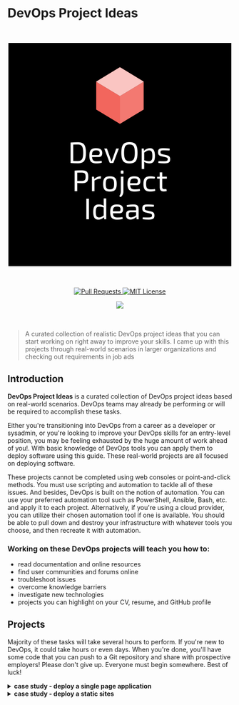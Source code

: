 # DevOps Project Ideas

<br>

<p align="center">
  <a href="https://github.com/calvin-puram/DevOps-Project-Ideas">
    <img src="./headline.png" alt="DevOps Project Ideas">
  </a>
</p>

<br>

<p align="center">
  <a href="https://github.com/calvin-puram/DevOps-Project-Ideas/pulls">
    <img src="https://img.shields.io/badge/PRs-welcome-brightgreen.svg?longCache=true" alt="Pull Requests">
  </a>
  <a href="https://github.com/calvin-puram/DevOps-Project-Ideas/blob/master/LICENSE">
    <img src="https://img.shields.io/badge/License-MIT-lightgrey.svg?longCache=true" alt="MIT License">
  </a>
</p>

<p align="center">
  <a href="https://twitter.com/cpuram1" target="_blank">
    <img src="https://img.shields.io/twitter/follow/cpuram1.svg?logo=twitter">
  </a>
</p>

<br>

> A curated collection of realistic DevOps project ideas that you can start working on right away to improve your skills. I came up with this projects through real-world scenarios in larger organizations and checking out requirements in job ads

## Introduction

**DevOps Project Ideas** is a curated collection of DevOps project ideas based on real-world scenarios. DevOps teams may already be performing or will be required to accomplish these tasks.

Either you're transitioning into DevOps from a career as a developer or sysadmin, or you're looking to improve your DevOps skills for an entry-level position, you may be feeling exhausted by the huge amount of work ahead of you!. With basic knowledge of DevOps tools you can apply them to deploy software using this guide. These real-world projects are all focused on deploying software.

These projects cannot be completed using web consoles or point-and-click methods. You must use scripting and automation to tackle all of these issues. And besides, DevOps is built on the notion of automation. You can use your preferred automation tool such as PowerShell, Ansible, Bash, etc. and apply it to each project. Alternatively, if you're using a cloud provider, you can utilize their chosen automation tool if one is available. You should be able to pull down and destroy your infrastructure with whatever tools you choose, and then recreate it with automation.

### Working on these DevOps projects will teach you how to:

- read documentation and online resources
- find user communities and forums online
- troubleshoot issues
- overcome knowledge barriers
- investigate new technologies
- projects you can highlight on your CV, resume, and GitHub profile

## Projects

Majority of these tasks will take several hours to perform. If you're new to DevOps, it could take hours or even days. When you're done, you'll have some code that you can push to a Git repository and share with prospective employers! Please don't give up. Everyone must begin somewhere. Best of luck!

<details>
<summary><b>case study - deploy a single page application</b></summary><br>

**ngcruse** a fictitious company needs the help of a DevOps engineer to provision a web server with automation and publish a website onto it. In this case study, you will configure and serve a single page application (reactjs, vuejs or any spa will be fine) using Nginx and install SSL/TLS certificate to load application over HTTPS. You can use any available open source single page application for this task.

### This project helps with these job requirements:

✅ Provision and configure infrastructure through automation.

✅ Knowledge of web application development, server deployment and maintenance, and general networking practices.

✅ Experience with scripting tools such as Bash, PowerShell, Batch e.t.c

✅ Web server security.

This project will also teach you how to use the command line to interact with a Linux or Windows server.

### Steps to take:

⏺ Set up repository source code.

⏺ You can use any cloud provider to create (provision) a virtual machine.

⏺ Install Nginx on the virtual machine and configure Nginx to serve a static website.

⏺ DNS configuration

⏺ Check that you can access the website using your web browser eg (https://example.com).

### Goals of the Project:

If you don't already have a solid understanding of server administration, this will help you get one. You'll have to learn things like: what is a web server? How do you install software using a package manager?

In addition, you'll need to learn how to use an automation tool and write your first automation code.

Useful resources:

- [How To Deploy a React Application with Nginx on Ubuntu 20.04](https://www.digitalocean.com/community/tutorials/how-to-deploy-a-react-application-with-nginx-on-ubuntu-20-04)

</details>

<details>
<summary><b>case study - deploy a static sites</b></summary><br>

Imagine a startup called **risewise** build a landing page to showcase their services and they need a DevOps engineer to provision a web server with automation and publish a website onto it. In this case study, you will configure and serve a static HTML site using Nginx and install SSL/TLS certificate to load application over HTTPS.

To access the website, create a virtual server, install a web server on it, and configure networking and any necessary firewalls. You can try using web consoles to complete this task and after that use automation to provision a web server and publish a website onto it

### This project helps with these job requirements:

✅ Provision and configure infrastructure through automation.

✅ Knowledge of web application development, server deployment and maintenance, and general networking practices.

✅ Experience with scripting tools such as Bash, PowerShell, Batch e.t.c

✅ Web server security.

This project will also teach you how to use the command line to interact with a Linux or Windows server.

### Steps to take:

⏺ Set up a Git repository to save your work.

⏺ You can use any cloud provider to create (provision) a virtual machine.

⏺ Install Nginx on the virtual machine and configure Nginx to serve a static website.

⏺ Check that you can access the website using your web browser eg (https://example.com).

### Goals of the Project:

If you don't already have a solid understanding of server administration, this will help you get one. You'll have to learn things like: what is a web server? How do you install software using a package manager?

In addition, you'll need to learn how to use an automation tool and write your first automation code.

Useful resources:

- [What is a Web Server](https://nanduribalajee.medium.com/what-is-a-web-server-5c28c9391464)
- [SSL/TLS beginner’s tutorial](https://medium.com/talpor/ssl-tls-authentication-explained-86f00064280)

</details>
